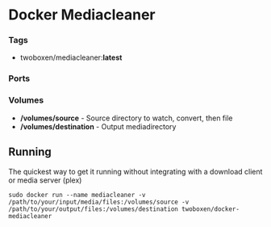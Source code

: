 # Docker Mediacleaner

### Tags
- twoboxen/mediacleaner:**latest**

### Ports

### Volumes
- **/volumes/source** - Source directory to watch, convert, then file
- **/volumes/destination** - Output mediadirectory

## Running

The quickest way to get it running without integrating with a download client or media server (plex)
```
sudo docker run --name mediacleaner -v /path/to/your/input/media/files:/volumes/source -v /path/to/your/output/files:/volumes/destination twoboxen/docker-mediacleaner
```
